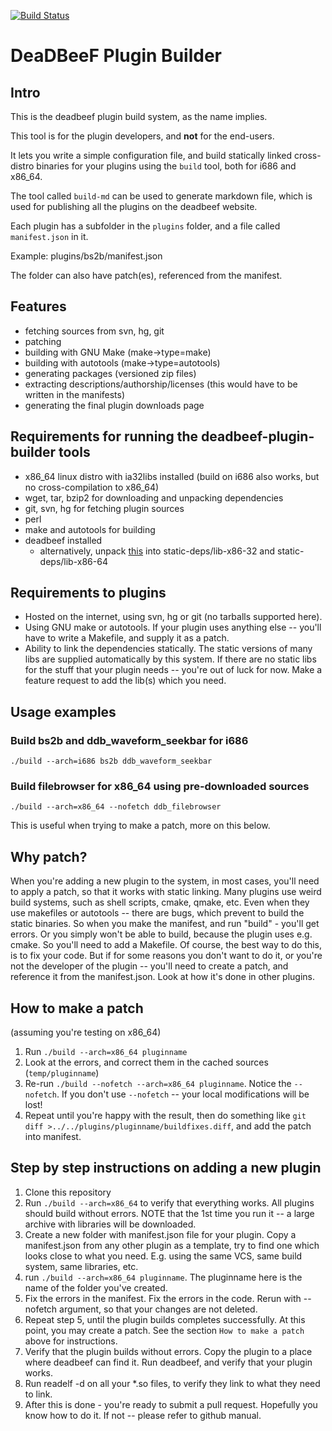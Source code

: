 
[![Build Status](https://drone.io/github.com/Alexey-Yakovenko/deadbeef-plugin-builder/status.png)](https://drone.io/github.com/Alexey-Yakovenko/deadbeef-plugin-builder/latest)

# DeaDBeeF Plugin Builder

## Intro

This is the deadbeef plugin build system, as the name implies.

This tool is for the plugin developers, and __not__ for the end-users.

It lets you write a simple configuration file, and build statically linked cross-distro binaries for your plugins using the `build` tool, both for i686 and x86\_64.

The tool called `build-md` can be used to generate markdown file, which is used for publishing all the plugins on the deadbeef website.

Each plugin has a subfolder in the `plugins` folder, and a file called `manifest.json` in it.

Example: plugins/bs2b/manifest.json

The folder can also have patch(es), referenced from the manifest.

## Features

* fetching sources from svn, hg, git
* patching
* building with GNU Make (make->type=make)
* building with autotools (make->type=autotools)
* generating packages (versioned zip files)
* extracting descriptions/authorship/licenses (this would have to be written in the manifests)
* generating the final plugin downloads page

## Requirements for running the deadbeef-plugin-builder tools

* x86\_64 linux distro with ia32libs installed (build on i686 also works, but no cross-compilation to x86\_64)
* wget, tar, bzip2 for downloading and unpacking dependencies
* git, svn, hg for fetching plugin sources
* perl
* make and autotools for building
* deadbeef installed
    * alternatively, unpack
      [this](http://sourceforge.net/projects/deadbeef/files/staticdeps/ddb-headers-latest.tar.bz2/download) into static-deps/lib-x86-32 and static-deps/lib-x86-64

## Requirements to plugins

* Hosted on the internet, using svn, hg or git (no tarballs supported here).
* Using GNU make or autotools. If your plugin uses anything else -- you'll have to write a Makefile, and supply it as a patch.
* Ability to link the dependencies statically. The static versions of many libs are supplied automatically by this system. If there are no static libs for the stuff that your plugin needs -- you're out of luck for now. Make a feature request to add the lib(s) which you need.

## Usage examples

### Build bs2b and ddb\_waveform\_seekbar for i686

````
./build --arch=i686 bs2b ddb_waveform_seekbar
````

### Build filebrowser for x86_64 using pre-downloaded sources

````
./build --arch=x86_64 --nofetch ddb_filebrowser
````

This is useful when trying to make a patch, more on this below.

## Why patch?

When you're adding a new plugin to the system, in most cases, you'll need to apply a patch, so that it works with static linking. Many plugins use weird build systems, such as shell scripts, cmake, qmake, etc. Even when they use makefiles or autotools -- there are bugs, which prevent to build the static binaries. So when you make the manifest, and run "build" - you'll get errors. Or you simply won't be able to build, because the plugin uses e.g. cmake. So you'll need to add a Makefile. Of course, the best way to do this, is to fix your code. But if for some reasons you don't want to do it, or you're not the developer of the plugin -- you'll need to create a patch, and reference it from the manifest.json. Look at how it's done in other plugins.

## How to make a patch

(assuming you're testing on x86_64)

1. Run ```./build --arch=x86_64 pluginname```
2. Look at the errors, and correct them in the cached sources (```temp/pluginname```)
3. Re-run ```./build --nofetch --arch=x86_64 pluginname```. Notice the ```--nofetch```. If you don't use ```--nofetch``` -- your local modifications will be lost!
4. Repeat until you're happy with the result, then do something like ```git diff >../../plugins/pluginname/buildfixes.diff```, and add the patch into manifest.

## Step by step instructions on adding a new plugin

1. Clone this repository
2. Run ```./build --arch=x86_64``` to verify that everything works. All plugins should build without errors. NOTE that the 1st time you run it -- a large archive with libraries will be downloaded.
3. Create a new folder with manifest.json file for your plugin. Copy a manifest.json from any other plugin as a template, try to find one which looks close to what you need. E.g. using the same VCS, same build system, same libraries, etc.
4. run ```./build --arch=x86_64 pluginname```. The pluginname here is the name of the folder you've created.
5. Fix the errors in the manifest. Fix the errors in the code. Rerun with --nofetch argument, so that your changes are not deleted.
6. Repeat step 5, until the plugin builds completes successfully. At this point, you may create a patch. See the section ```How to make a patch``` above for instructions.
7. Verify that the plugin builds without errors. Copy the plugin to a place where deadbeef can find it. Run deadbeef, and verify that your plugin works.
8. Run readelf -d on all your *.so files, to verify they link to what they need to link.
9. After this is done - you're ready to submit a pull request. Hopefully you know how to do it. If not -- please refer to github manual.

